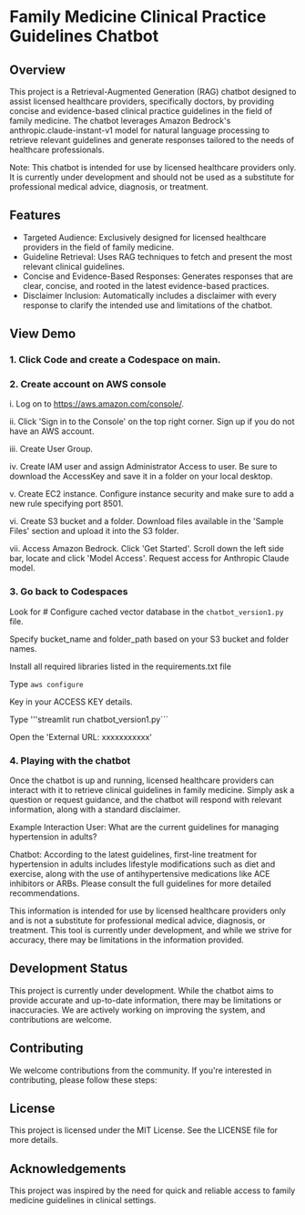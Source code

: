 # Family Medicine Clinical Practice Guidelines Chatbot
## Overview
This project is a Retrieval-Augmented Generation (RAG) chatbot designed to assist licensed healthcare providers, specifically doctors, by providing concise and evidence-based clinical practice guidelines in the field of family medicine. The chatbot leverages Amazon Bedrock's anthropic.claude-instant-v1 model for natural language processing to retrieve relevant guidelines and generate responses tailored to the needs of healthcare professionals.

Note: This chatbot is intended for use by licensed healthcare providers only. It is currently under development and should not be used as a substitute for professional medical advice, diagnosis, or treatment.

## Features
- Targeted Audience: Exclusively designed for licensed healthcare providers in the field of family medicine.
- Guideline Retrieval: Uses RAG techniques to fetch and present the most relevant clinical guidelines.
- Concise and Evidence-Based Responses: Generates responses that are clear, concise, and rooted in the latest evidence-based practices.
- Disclaimer Inclusion: Automatically includes a disclaimer with every response to clarify the intended use and limitations of the chatbot.

## View Demo

### 1. Click Code and create a Codespace on main.

### 2. Create account on AWS console
i. Log on to https://aws.amazon.com/console/.

ii. Click 'Sign in to the Console' on the top right corner. Sign up if you do not have an AWS account. 

iii. Create User Group.

iv. Create IAM user and assign Administrator Access to user. Be sure to download the AccessKey and save it in a folder on your local desktop.

v. Create EC2 instance. Configure instance security and make sure to add a new rule specifying port 8501.

vi. Create S3 bucket and a folder. Download files available in the 'Sample Files' section and upload it into the S3 folder. 

vii. Access Amazon Bedrock. Click 'Get Started'. Scroll down the left side bar, locate and click 'Model Access'. Request access for Anthropic Claude model.

### 3. Go back to Codespaces
Look for # Configure cached vector database in the ```chatbot_version1.py``` file.

Specify bucket_name and folder_path based on your S3 bucket and folder names.

Install all required libraries listed in the requirements.txt file

Type ```aws configure```

Key in your ACCESS KEY details. 

Type '''streamlit run chatbot_version1.py```

Open the 'External URL: xxxxxxxxxxx'

### 4. Playing with the chatbot
Once the chatbot is up and running, licensed healthcare providers can interact with it to retrieve clinical guidelines in family medicine. Simply ask a question or request guidance, and the chatbot will respond with relevant information, along with a standard disclaimer.

Example Interaction
User: What are the current guidelines for managing hypertension in adults?

Chatbot: According to the latest guidelines, first-line treatment for hypertension in adults includes lifestyle modifications such as diet and exercise, along with the use of antihypertensive medications like ACE inhibitors or ARBs. Please consult the full guidelines for more detailed recommendations.

This information is intended for use by licensed healthcare providers only and is not a substitute for professional medical advice, diagnosis, or treatment. This tool is currently under development, and while we strive for accuracy, there may be limitations in the information provided.

## Development Status
This project is currently under development. While the chatbot aims to provide accurate and up-to-date information, there may be limitations or inaccuracies. We are actively working on improving the system, and contributions are welcome.

## Contributing
We welcome contributions from the community. If you're interested in contributing, please follow these steps:

## License
This project is licensed under the MIT License. See the LICENSE file for more details.

## Acknowledgements
This project was inspired by the need for quick and reliable access to family medicine guidelines in clinical settings.
